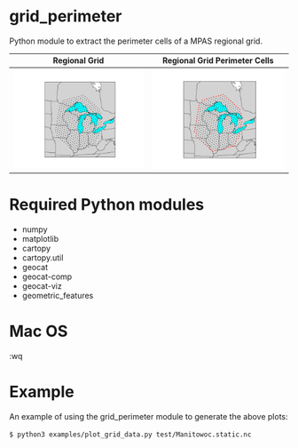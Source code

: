 # grid_perimeter

Python module to extract the perimeter cells of a MPAS regional grid.

Regional Grid | Regional Grid Perimeter Cells
:---------:|:-----------:
![](doc/regional_grid.png) | ![](doc/regional_grid_perimeter.png)

# Required Python modules
- numpy
- matplotlib
- cartopy
- cartopy.util
- geocat
- geocat-comp
- geocat-viz
- geometric_features

# Mac OS
:wq


# Example

An example of using the grid_perimeter module to generate the above plots:


```$ python3 examples/plot_grid_data.py test/Manitowoc.static.nc```



